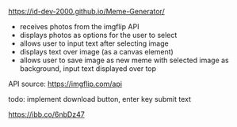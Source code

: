 https://id-dev-2000.github.io/Meme-Generator/

- receives photos from the imgflip API
- displays photos as options for the user to select
- allows user to input text after selecting image
- displays text over image (as a canvas element)
- allows user to save image as new meme with selected image as background, input text displayed over top

API source: https://imgflip.com/api

todo: implement download button,  enter key submit text

https://ibb.co/6nbDz47
